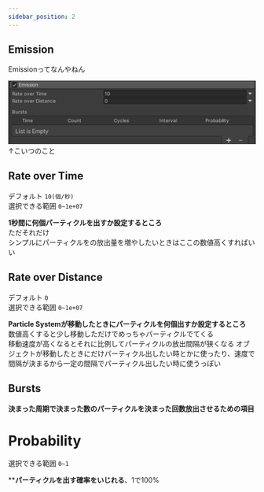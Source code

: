 ```yaml
---
sidebar_position: 2
---
```


## Emission

Emissionってなんやねん  

![module](./img/EmissionModule.png)  
↑こいつのこと

## Rate over Time

デフォルト <code>10(個/秒)</code>  
選択できる範囲 <code>0~1e+07</code>

**1秒間に何個パーティクルを出すか設定するところ**  
ただそれだけ  
シンプルにパーティクルをの放出量を増やしたいときはここの数値高くすればいい

## Rate over Distance

デフォルト <code>0</code>  
選択できる範囲 <code>0~1e+07</code>

**Particle Systemが移動したときにパーティクルを何個出すか設定するところ**  
数値高くすると少し移動しただけでめっちゃパーティクルでてくる  
移動速度が高くなるとそれに比例してパーティクルの放出間隔が狭くなる
オブジェクトが移動したときにだけパーティクル出したい時とかに使ったり、速度で間隔が決まるから一定の間隔でパーティクル出したい時に使うっぽい

##  Bursts

**決まった周期で決まった数のパーティクルを決まった回数放出させるための項目**
# Probability

選択できる範囲 <code>0~1</code>

****パーティクルを出す確率をいじれる**、1で100%